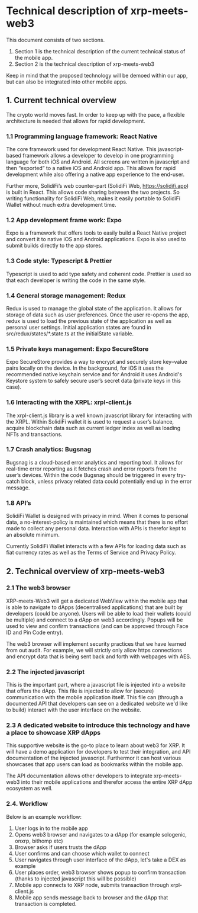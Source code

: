 # Technical description of xrp-meets-web3

This document consists of two sections.

1) Section 1 is the technical description of the current technical status of the mobile app.
2) Section 2 is the technical description of xrp-meets-web3

Keep in mind that the proposed technology will be demoed within our app, but can also be integrated into other mobile apps.

## 1. Current technical overview

The crypto world moves fast. In order to keep up with the pace, a flexible architecture is needed that allows for rapid development.

### 1.1 Programming language framework: React Native
The core framework used for development React Native. This javascript-based framework allows a developer to develop in one programming language for both iOS and Android. All screens are written in javascript and then “exported” to a native iOS and Android app. This allows for rapid development while also offering a native app experience to the end-user.

Further more, SolidiFi’s web counter-part (SolidiFi Web, https://solidifi.app) is built in React. This allows code sharing between the two projects. So writing functionality for SolidiFi Web, makes it easily portable to SolidiFi Wallet without much extra development time.

### 1.2 App development frame work: Expo
Expo is a framework that offers tools to easily build a React Native project and convert it to native iOS and Android applications. Expo is also used to submit builds directly to the app stores.

### 1.3 Code style: Typescript & Prettier
Typescript is used to add type safety and coherent code. Prettier is used so that each developer is writing the code in the same style.

### 1.4 General storage management: Redux
Redux is used to manage the global state of the application. It allows for storage of data such as user preferences. Once the user re-opens the app, redux is used to load the previous state of the application as well as personal user settings. Initial application states are found in src/redux/states/*.state.ts at the initialState variable.

### 1.5 Private keys management: Expo SecureStore
Expo SecureStore provides a way to encrypt and securely store key–value pairs locally on the device. In the background, for iOS it uses the recommended native keychain service and for Android it uses Android's Keystore system to safely secure user’s secret data (private keys in this case).

### 1.6 Interacting with the XRPL: xrpl-client.js
The xrpl-client.js library is a well known javascript library for interacting with the XRPL. Within SolidiFi wallet it is used to request a user’s balance, acquire blockchain data such as current ledger index as well as loading NFTs and transactions.

### 1.7 Crash analytics: Bugsnag
Bugsnag is a cloud-based error analytics and reporting tool. It allows for real-time error reporting as it fetches crash and error reports from the user’s devices. Within the code Bugsnag should be triggered in every try-catch block, unless privacy related data could potentially end up in the error message.

### 1.8 API’s
SolidiFi Wallet is designed with privacy in mind. When it comes to personal data, a no-interest-policy is maintained which means that there is no effort made to collect any personal data. Interaction with APIs is therefor kept to an absolute minimum.

Currently SolidiFi Wallet interacts with a few APIs for loading data such as fiat currency rates as well as the Terms of Service and Privacy Policy.


## 2. Technical overview of xrp-meets-web3

### 2.1 The web3 browser
XRP-meets-Web3 will get a dedicated WebView within the mobile app that is able to navigate to dApps (decentralised applications) that are built by developers (could be anyone).  Users will be able to load their wallets (could be multiple) and connect to a dApp on web3 accordingly. Popups will be used to view and confirm transactions (and can be approved through Face ID and Pin Code entry).

The web3 browser will implement security practices that we have learned from out audit. For example, we will strictly only allow https connections and encrypt data that is being sent back and forth with webpages with AES.

### 2.2 The injected javascript
This is the important part, where a javascript file is injected into a website that offers the dApp. This file is injected to allow for (secure) communication with the mobile application itself. This file can (through a documented API that developers can see on a dedicated website we'd like to build) interact with the user interface on the website.


### 2.3 A dedicated website to introduce this technology and have a place to showcase XRP dApps
This supportive website is the go-to place to learn about web3 for XRP. It will have a demo application for developers to test their integration, and API documentation of the injected javascript.
Furthermor it can host various showcases that app users can load as bookmarks within the mobile app.

The API documentation allows other developers to integrate xrp-meets-web3 into their mobile applications and therefor access the entire XRP dApp ecosystem as well.

### 2.4. Workflow

Below is an example workflow:

1) User logs in to the mobile app
2) Opens web3 browser and navigates to a dApp (for example sologenic, onxrp, bithomp etc)
3) Browser asks if users trusts the dApp
4) User confirms and can choose which wallet to connect
5) User navigates through user interface of the dApp, let's take a DEX as example
6) User places order, web3 browser shows popup to confirm transaction (thanks to injected javascript this will be possible)
7) Mobile app connects to XRP node, submits transaction through xrpl-client.js
8) Mobile app sends message back to browser and the dApp that transaction is completed.

